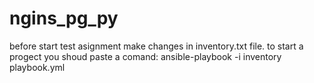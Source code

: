 # ngins_pg_py
before start test asignment make changes in inventory.txt file.
to start a progect you shoud paste a comand:
ansible-playbook -i inventory playbook.yml
